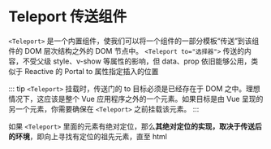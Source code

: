 # Teleport 传送组件

`<Teleport>` 是一个内置组件，使我们可以将一个组件的一部分模板“传送”到该组件的 DOM 层次结构之外的 DOM 节点中。
`<Teleport to="选择器">` 传送的内容，不受父级 style、v-show 等属性的影响，但 data、prop 依旧能够公用，类似于 Reactive 的 Portal
to 属性指定插入的位置

::: tip
`<Teleport>` 挂载时，传送门的 to 目标必须是已经存在于 DOM 之中。理想情况下，这应该是整个 Vue 应用程序之外的一个元素。如果目标是由 Vue 呈现的另一个元素，你需要确保在 `<Teleport>` 之前挂载该元素。
:::

如果 `<Teleport>` 里面的元素有绝对定位，那么**其绝对定位的实现，取决于传送后的环境**，即向上寻找有定位的祖先元素，直至 html
